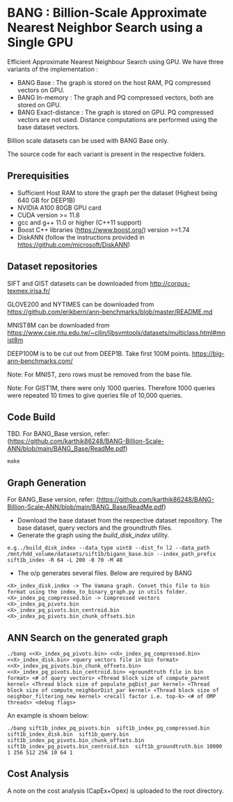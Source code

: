 # BANG : Billion-Scale Approximate Nearest Neighbor Search using a Single GPU

Efficient Approximate Nearest Neighbour Search using GPU. We have three variants of the implementation :
* BANG Base : The graph is stored on the host RAM, PQ compressed vectors on GPU.
* BANG In-memory : The graph and PQ compressed vectors, both are stored on GPU.
* BANG Exact-distance : The graph is stored on GPU. PQ compressed vectors are not used. Distance computations are performed using the base dataset vectors.

Billion scale datasets can be used with BANG Base only.

The source code for each variant is present in the respective folders.

## Prerequisities
* Sufficient Host RAM to store the graph per the dataset (Highest being 640 GB for DEEP1B)
* NVIDIA A100 80GB GPU card
* CUDA version >= 11.8
* gcc and g++ 11.0 or higher (C++11 support)
* Boost C++ libraries (https://www.boost.org/) version >=1.74
* DiskANN (follow the instructions provided in https://github.com/microsoft/DiskANN)

## Dataset repositories
SIFT and GIST datasets can be downloaded from http://corpus-texmex.irisa.fr/

GLOVE200 and NYTIMES can be downloaded from https://github.com/erikbern/ann-benchmarks/blob/master/README.md

MNIST8M can be downloaded from https://www.csie.ntu.edu.tw/~cjlin/libsvmtools/datasets/multiclass.html#mnist8m

DEEP100M is to be cut out from DEEP1B. Take first 100M points. https://big-ann-benchmarks.com/


Note: For MNIST, zero rows must be removed from the base file.

Note: For GIST1M, there were only 1000 queries. Therefore 1000 queries were repeated 10 times to give queries file of 10,000  queries.

## Code Build

TBD.
For BANG_Base version, refer: (https://github.com/karthik86248/BANG-Billion-Scale-ANN/blob/main/BANG_Base/ReadMe.pdf) 
```
make 
```

## Graph Generation
For BANG_Base version, refer: (https://github.com/karthik86248/BANG-Billion-Scale-ANN/blob/main/BANG_Base/ReadMe.pdf) 
* Download the base dataset from the respective dataset repository. The base dataset, query vectors and the groundtruth files.
* Generate the graph using the *build_disk_index* utility.

```
e.g../build_disk_index --data_type uint8 --dist_fn l2 --data_path /mnt/hdd_volume/datasets/sift1b/bigann_base.bin --index_path_prefix sift1b_index -R 64 -L 200 -B 70 -M 48
```
* The o/p generates several files. Below are required by BANG
```
<X>_index_disk.index -> The Vamana graph. Convet this file to bin format using the index_to_binary_graph.py in utils folder.
<X>_index_pq_compressed.bin -> Compressed vectors
<X>_index_pq_pivots.bin 
<X>_index_pq_pivots.bin_centroid.bin
<X>_index_pq_pivots.bin_chunk_offsets.bin
```
## ANN Search on the generated graph

```
./bang <<X>_index_pq_pivots.bin> <<X>_index_pq_compressed.bin> <<X>_index_disk.bin> <query vectors file in bin format> <<X>_index_pq_pivots.bin_chunk_offsets.bin> <<X>_index_pq_pivots.bin_centroid.bin> <groundtruth file in bin format> <# of query vectors> <Thread block size of compute_parent kernel> <Thread block size of populate_pqDist_par kernel> <Thread block size of compute_neighborDist_par kernel> <Thread block size of neighbor_filtering_new kernel> <recall factor i.e. top-k> <# of OMP threads> <debug flags>

```
An example is shown below:

```
./bang sift1b_index_pq_pivots.bin  sift1b_index_pq_compressed.bin sift1b_index_disk.bin  sift1b_query.bin sift1b_index_pq_pivots.bin_chunk_offsets.bin sift1b_index_pq_pivots.bin_centroid.bin  sift1b_groundtruth.bin 10000 1 256 512 256 10 64 1
```


## Cost Analysis
A note on the cost analysis (CapEx+Opex) is uploaded to the root directory.


